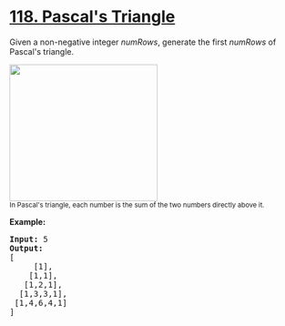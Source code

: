 <h1 class="title__20p2"><a href="https://leetcode-cn.com/problems/pascals-triangle/">118. Pascal's Triangle</a></h1>
<div class="notranslate"><p>Given a non-negative integer&nbsp;<em>numRows</em>, generate the first <em>numRows</em> of Pascal's triangle.</p>

<p><img style="height:240px; width:260px" src="https://upload.wikimedia.org/wikipedia/commons/0/0d/PascalTriangleAnimated2.gif" alt=""><br>
<small>In Pascal's triangle, each number is the sum of the two numbers directly above it.</small></p>

<p><strong>Example:</strong></p>

<pre><strong>Input:</strong> 5
<strong>Output:</strong>
[
     [1],
    [1,1],
   [1,2,1],
  [1,3,3,1],
 [1,4,6,4,1]
]
</pre>
</div>